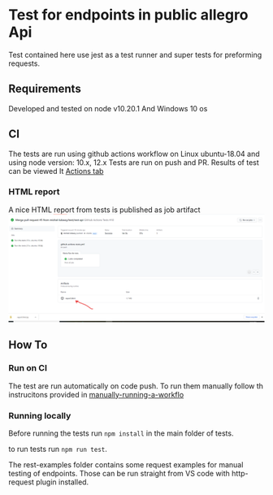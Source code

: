# Test for endpoints in public allegro Api

Test contained here use jest as a test runner and super tests for preforming requests.

## Requirements

Developed and tested on node v10.20.1
And Windows 10 os

## CI 
The tests are run using github actions workflow on Linux ubuntu-18.04 and using node version: 10.x, 12.x
Tests are run on push and PR. Results of test can be viewed It [Actions tab](https://github.com/michal-lubawy/qa-allegro-hw/actions)

### HTML report
A nice HTML report from tests is published as job artifact 
![HTML Report](/readmePictures/Screenshot.png)


## How To

### Run on CI
The test are run automatically on code push.
To run them manually follow th instrucitons provided in [manually-running-a-workflo](https://docs.github.com/en/actions/managing-workflow-runs/manually-running-a-workflow#running-a-workflow-on-github)

### Running locally 
Before running the tests run `npm install` in the main folder of tests.

to run tests run `npm run test`.

The rest-examples folder contains some request examples for manual testing of endpoints. Those can be run straight from VS code with http-request plugin installed.
